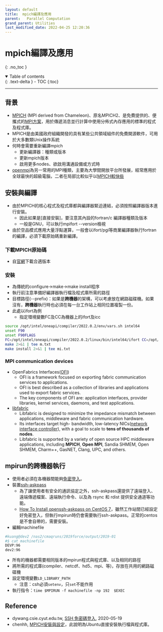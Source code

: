 ```yaml
---
layout: default
title:  mpich編譯及應用 
parent:   Parallel Computation
grand_parent: Utilities
last_modified_date: 2022-04-25 12:20:36
---
```

# mpich編譯及應用
{: .no_toc }

<details open markdown="block">
  <summary>
    Table of contents
  </summary>
  {: .text-delta }
- TOC
{:toc}
</details>

---
## 背景
- [MPICH](https://baike.baidu.hk/item/MPICH/7488372) (MPI  derived from Chameleon)、原名MPICH2、是免費提供的、便攜式的[MPI方案](https://zh.wikipedia.org/wiki/訊息傳遞介面)，用於傳遞消息並行計算中使用分佈式內存應用的標準的程式及程式庫。
- MPICH是由美國政府組織開發的具有某些公共領域組件的免費開源軟件，可用於大多數類Unix操作系統
- 何時會需要重新編譯mpich
  - 更新編譯器：種類或版本
  - 更新mpich版本
  - 啟用更多nodes、欲啟用溝通設備或方式時
- [openmpi](https://www.open-mpi.org/)為另一常用的MPI種類，主要為大學間開放平台所發展，經常應用於全球最快的超級電腦，二者在局部比較似乎以[MPICH較快些](https://users.open-mpi.narkive.com/ZE5vyikd/ompi-performance-mpich2-vs-openmpi)

## 安裝與編譯
- 由於MPICH的核心程式及程式庫都與編譯器緊迫連結，必須按照編譯器版本進行安裝。
  - 因此如果是[直接安裝]，要注意其內設的fortran/c 編譯器種類及版本
  - 一般是GNU，可以執行mpifort --version檢視
- 由於空品模式應用大量浮點運算，一般會以ifort/pgi等商業編譯器執行fortran的編譯，必須下載原始碼重新編譯。

### 下載MPICH原始碼
- 自[官網](https://www.mpich.org/downloads/)下載合適版本

### 安裝
- 為傳統的configure->make->make install程序
- 執行前注意準備好編譯器執行檔及程式庫所需的路徑
- 目標路徑(--prefix)：如果是**跨機器**的架構，可以考慮放在網路磁碟機。如果沒有，**跨機器**執行時也必須在每一台工作站上相同位置複製一份。
- 此處以ifort為例
  - 指定環境變數FC及CC為機器上的ifort及icc


```bash
source /opt/intel/oneapi/compiler/2022.0.2/env/vars.sh intel64 
unset F90
unset F90FLAGS
FC=/opt/intel/oneapi/compiler/2022.0.2/linux/bin/intel64/ifort CC=/opt/intel/oneapi/compiler/2022.0.2/linux/bin/intel64/icc ./configure --prefix=/opt/mpich/mpich-3.4.2-icc --with-device=ch4:ofi 2>&1 | tee c.txt
make 2>&1 | tee m.txt
make install 2>&1 | tee mi.txt
```
### MPI communication devices
- OpenFabrics Interfaces([OFI](https://ofiwg.github.io/libfabric/))
  - OFI is a framework focused on exporting fabric communication services to applications. 
  - OFI is best described as a collection of libraries and applications used to export fabric services. 
  - The key components of OFI are: application interfaces, provider libraries, kernel services, daemons, and test applications.
- [libfabric](https://www.openfabrics.org/libfabrics-a-user-perspective/)
  - Libfabric is designed to minimize the impedance mismatch between applications, middleware and fabric communication hardware. 
  - Its interfaces target high- bandwidth, low-latency NICs([network interface controller](https://zh.wikipedia.org/wiki/%E7%BD%91%E5%8D%A1)), with a goal to scale to **tens of thousands of nodes**. 
  - Libfabric is supported by a variety of open source HPC middleware applications, including **MPICH**, **Open MPI**, Sandia SHMEM, Open SHMEM, Charm++, GasNET, Clang, UPC, and others. 

## mpirun的**跨機器**執行
- 使用者必須在各機器間能夠[免密登入](https://dywang.csie.cyut.edu.tw/dywang/security/node84.html)。
- 裝置[ssh-askpass](https://ishm.idv.tw/?p=53)
  - 為了讓使用者有安全的通訊協定之外，ssh-askpass還提供了遠端登入、遠端傳遞檔案、遠端執行命令、以及為 rsync 和 rdist 提供安全通道等功能。
  - [How To Install openssh-askpass on CentOS 7](https://installati.one/centos/7/openssh-askpass/)，雖然工作站間已經設定好免密登入，但執行mpirun時仍會需要執行ssh-askpass。正常的centos是不會自帶的，需要安裝。
- 編輯machinefile

```bash
#kuang@dev2 /nas2/cmaqruns/2019force/output/2019-01
#$ cat machinefile
DEVP:96
dev2:96
```
- 所有的機器都需要相同版本的mpirun程式與程式庫、以及相同的路徑
- 將所需的程式庫(compiler、netcdf、hd5、mpi、等)，存放在共用的網路磁碟機
- 設定環境變數`LD_LIBRARY_PATH`
  - 注意：csh必須`setenv`，只`set`不能作用
- 執行指令：`time $MPIRUN -f machinefile -np 192  $EXEC`

## Reference
- dywang.csie.cyut.edu.tw, [SSH 免密碼登入](https://dywang.csie.cyut.edu.tw/dywang/security/node84.html), 2020-05-19
- chenhh, [MPICH安裝與設定](https://chenhh.gitbooks.io/parallel_processing/content/mpi/mpich_setting.html)，此說明為Ubuntu直接安裝執行檔與程式庫。